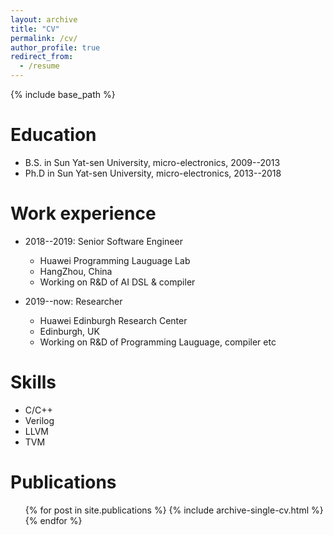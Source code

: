 ```yaml
---
layout: archive
title: "CV"
permalink: /cv/
author_profile: true
redirect_from:
  - /resume
---
```


{% include base_path %}

Education
======
* B.S. in Sun Yat-sen University, micro-electronics, 2009--2013
* Ph.D in Sun Yat-sen University, micro-electronics, 2013--2018

Work experience
======
* 2018--2019: Senior Software Engineer
  * Huawei Programming Lauguage Lab
  * HangZhou, China
  * Working on R&D of AI DSL & compiler

* 2019--now: Researcher
  * Huawei Edinburgh Research Center
  * Edinburgh, UK
  * Working on R&D of Programming Lauguage, compiler etc
  
Skills
======
* C/C++
* Verilog
* LLVM
* TVM

Publications
======
  <ul>{% for post in site.publications %}
    {% include archive-single-cv.html %}
  {% endfor %}</ul>

